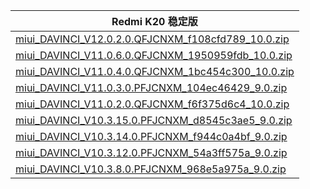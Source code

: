 | Redmi K20  稳定版    |
| ---- |
| [miui_DAVINCI_V12.0.2.0.QFJCNXM_f108cfd789_10.0.zip](https://hugeota.d.miui.com/V12.0.2.0.QFJCNXM/miui_DAVINCI_V12.0.2.0.QFJCNXM_f108cfd789_10.0.zip)    |
| [miui_DAVINCI_V11.0.6.0.QFJCNXM_1950959fdb_10.0.zip](https://hugeota.d.miui.com/V11.0.6.0.QFJCNXM/miui_DAVINCI_V11.0.6.0.QFJCNXM_1950959fdb_10.0.zip)    |
| [miui_DAVINCI_V11.0.4.0.QFJCNXM_1bc454c300_10.0.zip](https://hugeota.d.miui.com/V11.0.4.0.QFJCNXM/miui_DAVINCI_V11.0.4.0.QFJCNXM_1bc454c300_10.0.zip)    |
| [miui_DAVINCI_V11.0.3.0.PFJCNXM_104ec46429_9.0.zip](https://hugeota.d.miui.com/V11.0.3.0.PFJCNXM/miui_DAVINCI_V11.0.3.0.PFJCNXM_104ec46429_9.0.zip)    |
| [miui_DAVINCI_V11.0.2.0.QFJCNXM_f6f375d6c4_10.0.zip](https://hugeota.d.miui.com/V11.0.2.0.QFJCNXM/miui_DAVINCI_V11.0.2.0.QFJCNXM_f6f375d6c4_10.0.zip)    |
| [miui_DAVINCI_V10.3.15.0.PFJCNXM_d8545c3ae5_9.0.zip](https://hugeota.d.miui.com/V10.3.15.0.PFJCNXM/miui_DAVINCI_V10.3.15.0.PFJCNXM_d8545c3ae5_9.0.zip)    |
| [miui_DAVINCI_V10.3.14.0.PFJCNXM_f944c0a4bf_9.0.zip](https://hugeota.d.miui.com/V10.3.14.0.PFJCNXM/miui_DAVINCI_V10.3.14.0.PFJCNXM_f944c0a4bf_9.0.zip)    |
| [miui_DAVINCI_V10.3.12.0.PFJCNXM_54a3ff575a_9.0.zip](https://hugeota.d.miui.com/V10.3.12.0.PFJCNXM/miui_DAVINCI_V10.3.12.0.PFJCNXM_54a3ff575a_9.0.zip)    |
| [miui_DAVINCI_V10.3.8.0.PFJCNXM_968e5a975a_9.0.zip](https://hugeota.d.miui.com/V10.3.8.0.PFJCNXM/miui_DAVINCI_V10.3.8.0.PFJCNXM_968e5a975a_9.0.zip)    |
